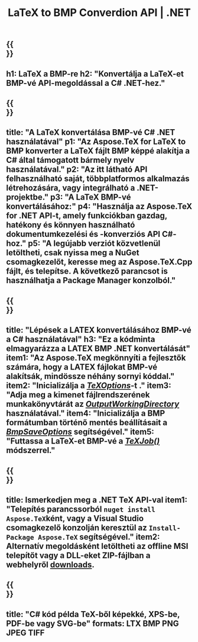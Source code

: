 ﻿---
translation: true
template: /_templates/_conversion-child-net.md
title: LaTeX to BMP Converdion API | .NET
description: LaTeX BMP konvertálási funkció. Integrálja ezt a helyszíni .NET-könyvtárat a projektjébe, vagy használjon többplatformos alkalmazásokat a LaTeX BMP-vé konvertálásához.
keywords: latex a bmp api nethez, latex2bmp integrálja a c#
url: /net/conversion/latex-to-bmp/
family: tex
platformtag: net
feature: conversion
informat: LATEX
outformat: BMP
otherformats: PNG JPEG TIFF PDF SVG XPS
---

{{<section banner>}}
---
h1: LaTeX a BMP-re
h2: "Konvertálja a LaTeX-et BMP-vé API-megoldással a C# .NET-hez."
---

{{<section overview>}}
---
title: "A LaTeX konvertálása BMP-vé C# .NET használatával"
p1: "Az Aspose.TeX for LaTeX to BMP konverter a LaTeX fájlt BMP képpé alakítja a C# által támogatott bármely nyelv használatával."
p2: "Az itt látható API felhasználható saját, többplatformos alkalmazás létrehozására, vagy integrálható a .NET-projektbe."
p3: "A LaTeX BMP-vé konvertálásához:"
p4: "Használja az Aspose.TeX for .NET API-t, amely funkciókban gazdag, hatékony és könnyen használható dokumentumkezelési és -konverziós API C#-hoz."
p5: "A legújabb verziót közvetlenül letöltheti, csak nyissa meg a NuGet csomagkezelőt, keresse meg az Aspose.TeX.Cpp fájlt, és telepítse. A következő parancsot is használhatja a Package Manager konzolból."
---

{{<section feature1>}}
---
title: "Lépések a LATEX konvertálásához BMP-vé a C# használatával"
h3: "Ez a kódminta elmagyarázza a LATEX BMP .NET konvertálását"
item1: "Az Aspose.TeX megkönnyíti a fejlesztők számára, hogy a LATEX fájlokat BMP-vé alakítsák, mindössze néhány sornyi kóddal."
item2: "Inicializálja a [*TeXOptions*](https://reference.aspose.com/tex/net/aspose.tex/texoptions/)-t ."
item3: "Adja meg a kimenet fájlrendszerének munkakönyvtárát az [*OutputWorkingDirectory*](https://reference.aspose.com/tex/net/aspose.tex/texoptions/outputworkingdirectory/) használatával."
item4: "Inicializálja a BMP formátumban történő mentés beállításait a [*BmpSaveOptions*](https://reference.aspose.com/tex/net/aspose.tex.presentation.image/bmpsaveoptions/) segítségével."
item5: "Futtassa a LaTeX-et BMP-vé a [*TeXJob()*](https://reference.aspose.com/tex/net/aspose.tex/texjob/) módszerrel."
---

{{<section feature2>}}
---
title: Ismerkedjen meg a .NET TeX API-val
item1: "Telepítés parancssorból ```nuget install Aspose.TeX```ként, vagy a Visual Studio csomagkezelő konzolján keresztül az ```Install-Package Aspose.TeX``` segítségével."
item2: Alternatív megoldásként letöltheti az offline MSI telepítőt vagy a DLL-eket ZIP-fájlban a  webhelyről  [downloads](https://downloads.aspose.com/tex/net).
---

{{<section widget>}}
---
title: "C# kód példa TeX-ből képekké, XPS-be, PDF-be vagy SVG-be"
formats: LTX BMP PNG JPEG TIFF
---

